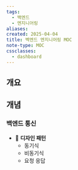 ```yaml
---
tags:
  - 백엔드
  - 엔지니어링
aliases: 
created: 2025-04-04
title: 벡엔드 엔지니어링 MOC
note-type: MOC
cssclasses:
  - dashboard
---
```


## 개요

## 개념

### 백엔드 통신

- 📖 **디자인 패턴**
	- 동기식
	- 비동기식
	- 요청 응답